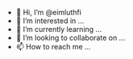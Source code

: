 - 👋 Hi, I’m @eimluthfi
- 👀 I’m interested in ...
- 🌱 I’m currently learning ...
- 💞️ I’m looking to collaborate on ...
- 📫 How to reach me ...

<!---
eimluthfi/eimluthfi is a ✨ special ✨ repository because its `README.md` (this file) appears on your GitHub profile.
You can click the Preview link to take a look at your changes.
--->

